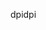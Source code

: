 <span data-ttu-id="d8a89-101">dpi</span><span class="sxs-lookup"><span data-stu-id="d8a89-101">dpi</span></span>